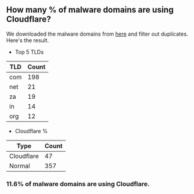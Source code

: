 ## How many % of malware domains are using Cloudflare?


We downloaded the malware domains from [here](https://urlhaus.abuse.ch) and filter out duplicates.
Here's the result.


[//]: # (start replacement)


- Top 5 TLDs

| TLD | Count |
| --- | --- |
| com | 198 |
| net | 21 |
| za | 19 |
| in | 14 |
| org | 12 |


- Cloudflare %

| Type | Count |
| --- | --- |
| Cloudflare | 47 |
| Normal | 357 |


### 11.6% of malware domains are using Cloudflare.